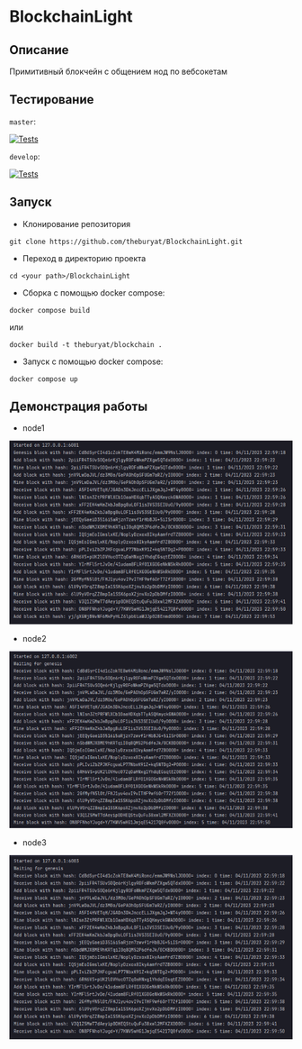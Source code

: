 ﻿# BlockchainLight

## Описание

Примитивный блокчейн с общением нод по вебсокетам

## Тестирование

`master`:

[![Tests](https://github.com/theburyat/BlockchainLight/actions/workflows/tests.yml/badge.svg?branch=master)](https://github.com/theburyat/BlockchainLight/actions/workflows/tests.yml)

`develop`:

[![Tests](https://github.com/theburyat/BlockchainLight/actions/workflows/tests.yml/badge.svg?branch=develop)](https://github.com/theburyat/BlockchainLight/actions/workflows/tests.yml)

## Запуск

* Клонирование репозитория

```
git clone https://github.com/theburyat/BlockchainLight.git
```

* Переход в директорию проекта

```
cd <your path>/BlockchainLight
```

* Сборка с помощью docker compose:

```
docker compose build
```

или

```
docker build -t theburyat/blockchain .
```

* Запуск с помощью docker compose:

```
docker compose up
```

## Демонстрация работы

* node1

![Example working](.images/node1.png)

* node2

![Example working](.images/node2.png)

* node3

![Example working](.images/node3.png)



